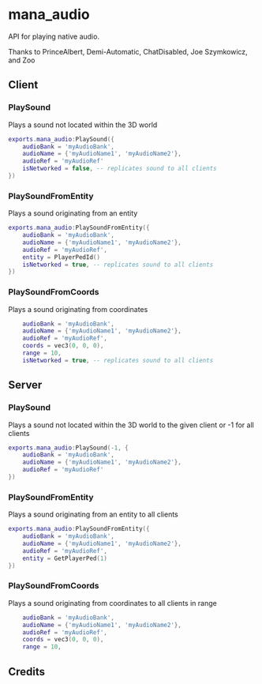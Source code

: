 # mana_audio
API for playing native audio.

Thanks to PrinceAlbert, Demi-Automatic, ChatDisabled, Joe Szymkowicz, and Zoo

## Client

### PlaySound
Plays a sound not located within the 3D world

```lua
exports.mana_audio:PlaySound({
    audioBank = 'myAudioBank',
    audioName = {'myAudioName1', 'myAudioName2'},
    audioRef = 'myAudioRef'
    isNetworked = false, -- replicates sound to all clients
})
```

### PlaySoundFromEntity
Plays a sound originating from an entity

```lua
exports.mana_audio:PlaySoundFromEntity({
    audioBank = 'myAudioBank',
    audioName = {'myAudioName1', 'myAudioName2'},
    audioRef = 'myAudioRef',
    entity = PlayerPedId()
    isNetworked = true, -- replicates sound to all clients
})
```

### PlaySoundFromCoords
Plays a sound originating from coordinates

```lua
    audioBank = 'myAudioBank',
    audioName = {'myAudioName1', 'myAudioName2'},
    audioRef = 'myAudioRef',
    coords = vec3(0, 0, 0),
    range = 10,
    isNetworked = true, -- replicates sound to all clients
```

## Server

### PlaySound
Plays a sound not located within the 3D world to the given client or -1 for all clients

```lua
exports.mana_audio:PlaySound(-1, {
    audioBank = 'myAudioBank',
    audioName = {'myAudioName1', 'myAudioName2'},
    audioRef = 'myAudioRef'
})
```

### PlaySoundFromEntity
Plays a sound originating from an entity to all clients

```lua
exports.mana_audio:PlaySoundFromEntity({
    audioBank = 'myAudioBank',
    audioName = {'myAudioName1', 'myAudioName2'},
    audioRef = 'myAudioRef',
    entity = GetPlayerPed(1)
})
```

### PlaySoundFromCoords
Plays a sound originating from coordinates to all clients in range

```lua
    audioBank = 'myAudioBank',
    audioName = {'myAudioName1', 'myAudioName2'},
    audioRef = 'myAudioRef',
    coords = vec3(0, 0, 0),
    range = 10,
```

## Credits